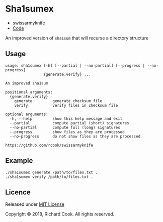 # Sha1sumex

* [swissarmyknife](README.md)
* [Code](sha1sumex)

An improved version of `sha1sum` that will recurse a directory structure

## Usage

```
usage: sha1sumex [-h] [--partial | --no-partial] [--progress | --no-progress]
                 {generate,verify} ...

An improved sha1sum

positional arguments:
  {generate,verify}
    generate         generate checksum file
    verify           verify files in checksum file

optional arguments:
  -h, --help         show this help message and exit
  --partial          compute partial (short) signatures
  --no-partial       compute full (long) signatures
  --progress         show files as they are processed
  --no-progress      do not show files as they are processed

https://github.com/rcook/swissarmyknife
```

## Example

```
./sha1sumex generate /path/to/files.txt .
./sha1sumex verify /path/to/files.txt .
```

## Licence

Released under [MIT License][licence]

Copyright &copy; 2018, Richard Cook. All rights reserved.

[exifread]: https://pypi.org/project/ExifRead/
[find-duplicates]: https://gist.github.com/jinie/b51f75fa1ece7c02ca3f/
[licence]: LICENSE
